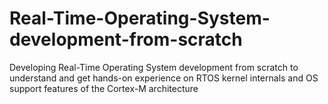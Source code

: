 # Real-Time-Operating-System-development-from-scratch

Developing Real-Time Operating System development from scratch to understand and get hands-on experience on RTOS kernel internals and OS support features of the Cortex-M architecture
